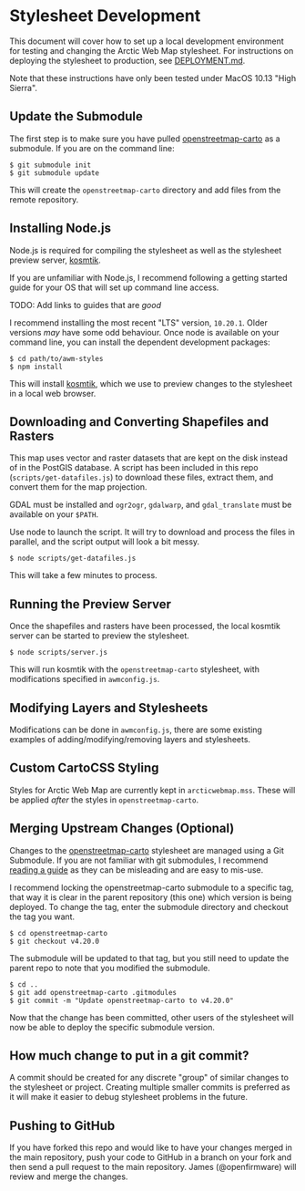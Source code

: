 # Stylesheet Development

This document will cover how to set up a local development environment for testing and changing the Arctic Web Map stylesheet. For instructions on deploying the stylesheet to production, see [DEPLOYMENT.md](DEPLOYMENT.md).

Note that these instructions have only been tested under MacOS 10.13 "High Sierra".

## Update the Submodule

The first step is to make sure you have pulled [openstreetmap-carto][] as a submodule. If you are on the command line:

```terminal
$ git submodule init
$ git submodule update
```

This will create the `openstreetmap-carto` directory and add files from the remote repository.

## Installing Node.js

Node.js is required for compiling the stylesheet as well as the stylesheet preview server, [kosmtik][].

If you are unfamiliar with Node.js, I recommend following a getting started guide for your OS that will set up command line access.

TODO: Add links to guides that are *good*

I recommend installing the most recent "LTS" version, `10.20.1`. Older versions *may* have some odd behaviour. Once node is available on your command line, you can install the dependent development packages:

```
$ cd path/to/awm-styles
$ npm install
```

This will install [kosmtik][], which we use to preview changes to the stylesheet in a local web browser.

## Downloading and Converting Shapefiles and Rasters

This map uses vector and raster datasets that are kept on the disk instead of in the PostGIS database. A script has been included in this repo (`scripts/get-datafiles.js`) to download these files, extract them, and convert them for the map projection.

GDAL must be installed and `ogr2ogr`, `gdalwarp`, and `gdal_translate` must be available on your `$PATH`.

Use node to launch the script. It will try to download and process the files in parallel, and the script output will look a bit messy.

```
$ node scripts/get-datafiles.js
```

This will take a few minutes to process.

## Running the Preview Server

Once the shapefiles and rasters have been processed, the local kosmtik server can be started to preview the stylesheet.

```
$ node scripts/server.js
```

This will run kosmtik with the `openstreetmap-carto` stylesheet, with modifications specified in `awmconfig.js`.

## Modifying Layers and Stylesheets

Modifications can be done in `awmconfig.js`, there are some existing examples of adding/modifying/removing layers and stylesheets.

## Custom CartoCSS Styling

Styles for Arctic Web Map are currently kept in `arcticwebmap.mss`. These will be applied *after* the styles in `openstreetmap-carto`.

## Merging Upstream Changes (Optional)

Changes to the [openstreetmap-carto][] stylesheet are managed using a Git Submodule. If you are not familiar with git submodules, I recommend [reading a guide](https://git-scm.com/book/en/v2/Git-Tools-Submodules) as they can be misleading and are easy to mis-use.

I recommend locking the openstreetmap-carto submodule to a specific tag, that way it is clear in the parent repository (this one) which version is being deployed. To change the tag, enter the submodule directory and checkout the tag you want.

```terminal
$ cd openstreetmap-carto
$ git checkout v4.20.0
```

The submodule will be updated to that tag, but you still need to update the parent repo to note that you modified the submodule.

```terminal
$ cd ..
$ git add openstreetmap-carto .gitmodules
$ git commit -m "Update openstreetmap-carto to v4.20.0"
```

Now that the change has been committed, other users of the stylesheet will now be able to deploy the specific submodule version.

[kosmtik]: https://github.com/kosmtik/kosmtik
[openstreetmap-carto]: https://github.com/gravitystorm/openstreetmap-carto

## How much change to put in a git commit?

A commit should be created for any discrete "group" of similar changes to the stylesheet or project. Creating multiple smaller commits is preferred as it will make it easier to debug stylesheet problems in the future.

## Pushing to GitHub

If you have forked this repo and would like to have your changes merged in the main repository, push your code to GitHub in a branch on your fork and then send a pull request to the main repository. James (@openfirmware) will review and merge the changes.
